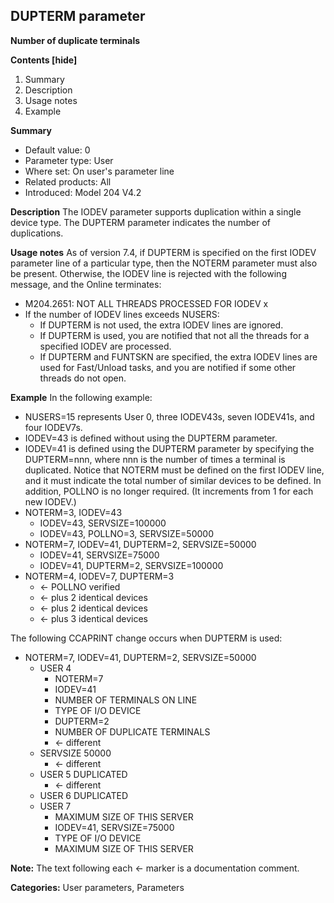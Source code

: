 ## DUPTERM parameter

**Number of duplicate terminals**

**Contents [hide]**
1. Summary
2. Description
3. Usage notes
4. Example

**Summary**
* Default value: 0
* Parameter type: User
* Where set: On user's parameter line
* Related products: All
* Introduced: Model 204 V4.2

**Description**
The IODEV parameter supports duplication within a single device type. The DUPTERM parameter indicates the number of duplications.

**Usage notes**
As of version 7.4, if DUPTERM is specified on the first IODEV parameter line of a particular type, then the NOTERM parameter must also be present. Otherwise, the IODEV line is rejected with the following message, and the Online terminates:
* M204.2651: NOT ALL THREADS PROCESSED FOR IODEV x
* If the number of IODEV lines exceeds NUSERS:
    * If DUPTERM is not used, the extra IODEV lines are ignored.
    * If DUPTERM is used, you are notified that not all the threads for a specified IODEV are processed.
    * If DUPTERM and FUNTSKN are specified, the extra IODEV lines are used for Fast/Unload tasks, and you are notified if some other threads do not open.

**Example**
In the following example:
* NUSERS=15 represents User 0, three IODEV43s, seven IODEV41s, and four IODEV7s.
* IODEV=43 is defined without using the DUPTERM parameter.
* IODEV=41 is defined using the DUPTERM parameter by specifying the DUPTERM=nnn, where nnn is the number of times a terminal is duplicated.
Notice that NOTERM must be defined on the first IODEV line, and it must indicate the total number of similar devices to be defined. In addition, POLLNO is no longer required. (It increments from 1 for each new IODEV.)
* NOTERM=3, IODEV=43
    * IODEV=43, SERVSIZE=100000
    * IODEV=43, POLLNO=3, SERVSIZE=50000
* NOTERM=7, IODEV=41, DUPTERM=2, SERVSIZE=50000
    * IODEV=41, SERVSIZE=75000
    * IODEV=41, DUPTERM=2, SERVSIZE=100000
* NOTERM=4, IODEV=7, DUPTERM=3
    * <- POLLNO verified
    * <- plus 2 identical devices
    * <- plus 2 identical devices
    * <- plus 3 identical devices

The following CCAPRINT change occurs when DUPTERM is used:
* NOTERM=7, IODEV=41, DUPTERM=2, SERVSIZE=50000
    * USER 4
        * NOTERM=7
        * IODEV=41
        * NUMBER OF TERMINALS ON LINE
        * TYPE OF I/O DEVICE
        * DUPTERM=2
        * NUMBER OF DUPLICATE TERMINALS
        * <- different
    * SERVSIZE 50000
        * <- different
    * USER 5 DUPLICATED
        * <- different
    * USER 6 DUPLICATED
    * USER 7
        * MAXIMUM SIZE OF THIS SERVER
        * IODEV=41, SERVSIZE=75000
        * TYPE OF I/O DEVICE
        * MAXIMUM SIZE OF THIS SERVER

**Note:** The text following each <- marker is a documentation comment.

**Categories:** User parameters, Parameters
